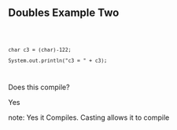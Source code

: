 ##  Doubles Example Two

<code>

    char c3 = (char)-122;

    System.out.println("c3 = " + c3);

</code>

<p class="fragment roll-in">Does this compile?</p>
<p class="fragment roll-in">Yes</p>

note:
    Yes it Compiles. Casting allows it to compile
